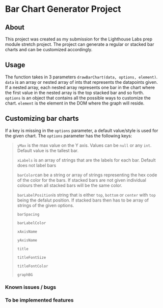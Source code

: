 # Bar Chart Generator Project
## About
This project was created as my submission for the Lighthouse Labs prep module stretch project. The project can generate a regular or stacked bar charts and can be customized accordingly. 
## Usage
The function takes in 3 parameters `drawBarChart(data, options, element)`. `data` is an array or nested array of ints that represents the datapoints given. If a nested array, each nested array represents one bar in the chart where the first value in the nested array is the top stacked bar and so forth. `options` is an object that contains all the possible ways to customize the chart. `element` is the element in the DOM where the graph will reside.

## Customizing bar charts
If a key is missing in the `options` parameter, a default value/style is used for the given chart. The `options` parameter has the following keys:

> `yMax` is the max value on the Y axis. Values can be `null` or any `int`. Default value is the tallest bar.
>
> `xLabels` is an array of strings that are the labels for each bar. Default does not label bars
> 
> `barColor`can be a string or array of strings representing the hex code of the color for the bars. If stacked bars are not given individual colours then all stacked bars will be the same color.
> 
> `barLabelPosition`is string that is either `top`, `bottom` or `center` with `top` being the defalut position. If stacked bars then has to be array of strings of the given options.
> 
> `barSpacing`
> 
> `barLabelColor`
> 
> `xAxisName`
> 
> `yAxisName`
> 
> `title`
> 
> `titleFontSize`
> 
> `titleFontColor`
> 
> `graphBG`

### Known issues / bugs
### To be implemented features
